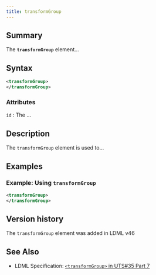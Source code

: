 ```yaml
---
title: transformGroup
---
```


## Summary

The **`transformGroup`** element…

## Syntax

```xml
<transformGroup>
</transformGroup>
```

### Attributes

`id` :   The …

## Description

The `transformGroup` element is used to…

## Examples

### Example: Using `transformGroup`

```xml
<transformGroup>
</transformGroup>
```

## Version history

The `transformGroup` element was added in LDML v46

<!-- ## See also

- … -->

## See Also

- LDML Specification: [`<transformGroup>` in UTS#35 Part
  7][tr35-element-transformGroup]

[tr35-element-transformGroup]:
    https://www.unicode.org/reports/tr35/tr35-keyboards.html#element-transformgroup

